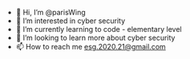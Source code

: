 - 👋 Hi, I’m @parisWing
- 👀 I’m interested in cyber security
- 🌱 I’m currently learning to code - elementary level
- 💞️ I’m looking to learn more about cyber security
- 📫 How to reach me esg.2020.21@gmail.com

<!---
parisWing/parisWing is a ✨ special ✨ repository because its `README.md` (this file) appears on your GitHub profile.
You can click the Preview link to take a look at your changes.
--->
